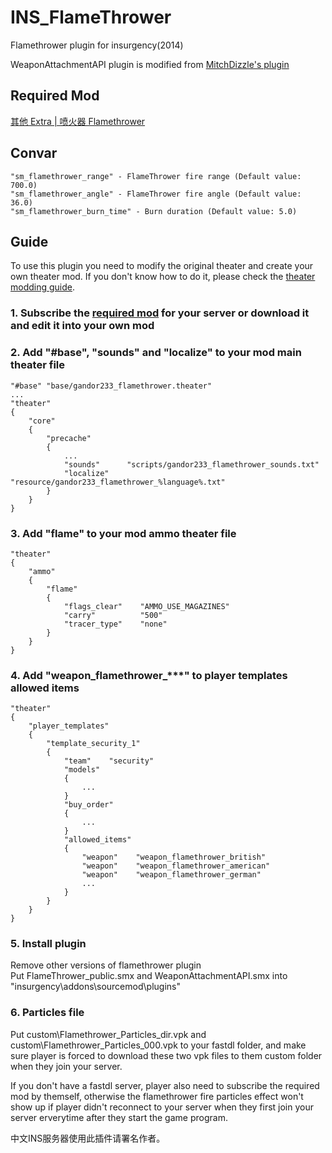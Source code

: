 # INS_FlameThrower
Flamethrower plugin for insurgency(2014)

WeaponAttachmentAPI plugin is modified from [MitchDizzle's plugin](https://github.com/MitchDizzle/WeaponAttachmentAPI)

## Required Mod
[其他 Extra | 喷火器 Flamethrower](https://steamcommunity.com/sharedfiles/filedetails/?id=2392887647)

## Convar
```
"sm_flamethrower_range" - FlameThrower fire range (Default value: 700.0)
"sm_flamethrower_angle" - FlameThrower fire angle (Default value: 36.0)
"sm_flamethrower_burn_time" - Burn duration (Default value: 5.0)
```
## Guide
To use this plugin you need to modify the original theater and create your own theater mod. If you don't know how to do it, please check the [theater modding guide](https://steamcommunity.com/sharedfiles/filedetails/?id=424392708).
### 1. Subscribe the [required mod](https://steamcommunity.com/sharedfiles/filedetails/?id=2392887647) for your server or download it and edit it into your own mod
### 2. Add "#base", "sounds" and "localize" to your mod main theater file
```
"#base" "base/gandor233_flamethrower.theater"
...
"theater"
{
    "core"
    {
        "precache"
        {
            ...
            "sounds"      "scripts/gandor233_flamethrower_sounds.txt"
            "localize"    "resource/gandor233_flamethrower_%language%.txt"
        }
    }
}
```
### 3. Add "flame" to your mod ammo theater file
```
"theater"
{
    "ammo"
    {
        "flame"
        {
            "flags_clear"    "AMMO_USE_MAGAZINES"
            "carry"          "500"
            "tracer_type"    "none"
        }
    }
}
```
### 4. Add "weapon_flamethrower_***" to player templates allowed items
```
"theater"
{
    "player_templates"
    {
        "template_security_1"
        {
            "team"    "security"
            "models"
            {
                ...
            }
            "buy_order"
            {
                ...
            }
            "allowed_items"
            {
                "weapon"    "weapon_flamethrower_british"
                "weapon"    "weapon_flamethrower_american"
                "weapon"    "weapon_flamethrower_german"
                ...
            }
        }
    }
}
```
### 5. Install plugin
Remove other versions of flamethrower plugin
<br>Put FlameThrower_public.smx and WeaponAttachmentAPI.smx into "insurgency\addons\sourcemod\plugins\"
### 6. Particles file
Put custom\Flamethrower_Particles_dir.vpk and custom\Flamethrower_Particles_000.vpk to your fastdl folder, and make sure player is forced to download these two vpk files to them custom folder when they join your server.

If you don't have a fastdl server, player also need to subscribe the required mod by themself, otherwise the flamethrower fire particles effect won't show up if player didn't reconnect to your server when they first join your server erverytime after they start the game program.


中文INS服务器使用此插件请署名作者。